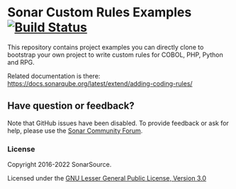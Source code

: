 Sonar Custom Rules Examples [![Build Status](https://travis-ci.org/SonarSource/sonar-custom-rules-examples.svg?branch=master)](https://travis-ci.org/SonarSource/sonar-custom-rules-examples)
==========

This repository contains project examples you can directly clone to bootstrap your own project to write custom rules for COBOL, PHP, Python and RPG.

Related documentation is there: https://docs.sonarqube.org/latest/extend/adding-coding-rules/

Have question or feedback?
--------------------------

Note that GitHub issues have been disabled.
To provide feedback or ask for help, please use the [Sonar Community Forum](https://community.sonarsource.com/).

### License

Copyright 2016-2022 SonarSource.

Licensed under the [GNU Lesser General Public License, Version 3.0](http://www.gnu.org/licenses/lgpl.txt)
